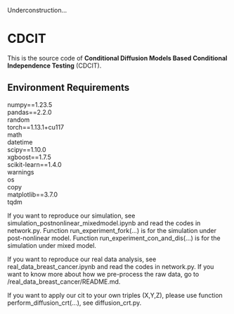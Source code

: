 Underconstruction...
# CDCIT
This is the source code of **Conditional Diffusion Models Based Conditional Independence Testing** (CDCIT).


## Environment Requirements
numpy==1.23.5  
pandas==2.2.0  
random  
torch==1.13.1+cu117  
math  
datetime  
scipy==1.10.0  
xgboost==1.7.5  
scikit-learn==1.4.0  
warnings  
os  
copy  
matplotlib==3.7.0  
tqdm  



If you want to reproduce our simulation, see simulation_postnonlinear_mixedmodel.ipynb and read the codes in network.py. 
Function run_experiment_fork(...) is for the simulation under post-nonlinear model. 
Function run_experiment_con_and_dis(...) is for the simulation under mixed model. 

If you want to reproduce our real data analysis, see real_data_breast_cancer.ipynb and read the codes in network.py.
If you want to know more about how we pre-process the raw data, go to /real_data_breast_cancer/README.md.

If you want to apply our cit to your own triples (X,Y,Z), please use function perform_diffusion_crt(...), see diffusion_crt.py.

